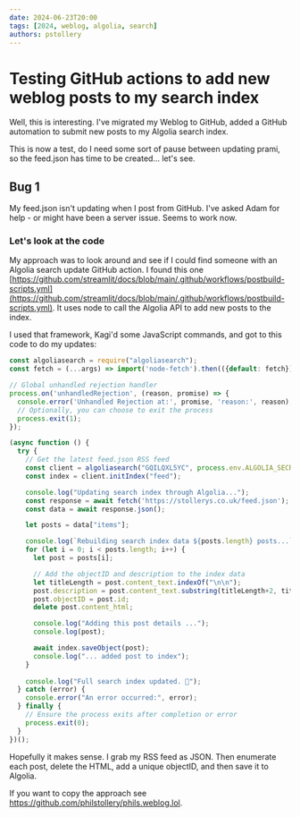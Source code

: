 ```yaml
---
date: 2024-06-23T20:00
tags: [2024, weblog, algolia, search]
authors: pstollery
---
```

# Testing GitHub actions to add new weblog posts to my search index

Well, this is interesting. I've migrated my Weblog to GitHub, added a GitHub automation to submit new posts to my Algolia search index.

<!--truncate-->

This is now a test, do I need some sort of pause between updating prami, so the feed.json has time to be created... let's see.

## Bug 1

My feed.json isn't updating when I post from GitHub. I've asked Adam for help - or might have been a server issue. Seems to work now.

### Let's look at the code

My approach was to look around and see if I could find someone with an Algolia search update GitHub action. I found this one [https://github.com/streamlit/docs/blob/main/.github/workflows/postbuild-scripts.yml](https://github.com/streamlit/docs/blob/main/.github/workflows/postbuild-scripts.yml). It uses node to call the Algolia API to add new posts to the index.

I used that framework, Kagi'd some JavaScript commands, and got to this code to do my updates:

```javascript
const algoliasearch = require("algoliasearch");
const fetch = (...args) => import('node-fetch').then(({default: fetch}) => fetch(...args));

// Global unhandled rejection handler
process.on('unhandledRejection', (reason, promise) => {
  console.error('Unhandled Rejection at:', promise, 'reason:', reason);
  // Optionally, you can choose to exit the process
  process.exit(1);
});

(async function () {
  try {
    // Get the latest feed.json RSS feed
    const client = algoliasearch("GQILQXL5YC", process.env.ALGOLIA_SECRET);
    const index = client.initIndex("feed");

    console.log("Updating search index through Algolia...");
    const response = await fetch('https://stollerys.co.uk/feed.json');
    const data = await response.json();

    let posts = data["items"];

    console.log(`Rebuilding search index data ${posts.length} posts...`);
    for (let i = 0; i < posts.length; i++) {
      let post = posts[i];

      // Add the objectID and description to the index data
      let titleLength = post.content_text.indexOf("\n\n");
      post.description = post.content_text.substring(titleLength+2, titleLength+140)+"...";
      post.objectID = post.id;
      delete post.content_html;

      console.log("Adding this post details ...");
      console.log(post);

      await index.saveObject(post);
      console.log("... added post to index");
    }
    
    console.log("Full search index updated. 🎉");
  } catch (error) {
    console.error("An error occurred:", error);
  } finally {
    // Ensure the process exits after completion or error
    process.exit(0);
  }
})();
```

Hopefully it makes sense. I grab my RSS feed as JSON. Then enumerate each post, delete the HTML, add a unique objectID, and then save it to Algolia. 

If you want to copy the approach see https://github.com/philstollery/phils.weblog.lol.
